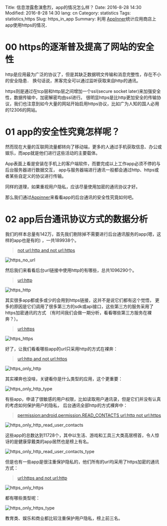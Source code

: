 Title: 信息泄露愈演愈烈，app的情况怎么样？
Date: 2016-8-28 14:30
Modified: 2016-8-28 14:30
lang: cn
Category: statistics
Tags: statistics,https
Slug: https_in_app
Summary: 利用 [AppInner](https://www.appinner.com)统计应用商店上app使用https的情况．

# 00 https的逐渐普及提高了网站的安全性

http是应用最为广泛的协议了，但是其缺乏数据明文传输和消息完整性，存在不小的安全隐患．
换句话说，黑客完全可以通过监听获取来自http的通讯。

https则是通过在tcp层和http层之间增加一个ssl(secure socket later)来加强安全性，数据传输中，加密解密均由ssl进行。
很明显https是比http更加安全的传输协议，我们也注意到如今大量的网站开始启用https协议，比如广为人知的国人必用的12306的网站。

# 01 app的安全性究竟怎样呢？

然而现在大量的互联网流量都转向了移动端，更多的人通过手机获取信息、办公或娱乐，而app就是他们进行这些活动的主要载体。

App表面上看是安装在手机上的客户端软件，而要完成以上工作app必须不停的与后台服务器进行数据交互，
app与服务器端进行通讯一般都会通过http、https或者某些自定义的协议进行传输。

同样的道理，如果重视用户隐私，应该尽量使用加密的通讯协议才好。

那么我们通过[Appinner](https://www.appinner.com)来看看app的后台通讯的安全性究竟如何吧。

# 02 app后台通讯协议方式的数据分析

我们的样本总量有142万，首先我们剔除掉不需要进行后台通讯服务的app(嗯，这样的app也是有的) ，一共189938个。 

> [not url:http and not url:https](https://www.appinner.com/main/search?q=(not%20%20url:%22https%22)%20%20%20and%20%20(not%20url:%22http%22)&page=1)

![https_no_url]({filename}/images/https_no_url.png)

然后我们来看看后台url链接中使用http的有哪些，总共1096290个。

> [url:http](https://www.appinner.com/main/search?q=url:%22http%22&page=1)

![https_http]({filename}/images/https_http.png)

其实很多app都或多或少的会用到https链接，这并不是说它们都有这个觉悟，
更多的原因是它们调用了很多第三方的sdk或api接口，这些第三方的服务采用了https加密通讯的方式
（有时间我们会做一期分析，看看哪些第三方服务在裸奔？）。

> [url:https](https://www.appinner.com/main/search?q=url:%22https%22&page=1)

![https_https]({filename}/images/https_https.png)


好了，让我们看看哪些app的url只采用http的方式在裸奔：

> [url:http and not url:https](https://www.appinner.com/main/search?q=url:http%20not%20%20url:https%20&page=1)

![https_only_http]({filename}/images/https_only_http.png)

其实裸奔也没啥，关键看你是什么类型的应用，这个更重要：

![https_only_http_type]({filename}/images/https_only_http_type.png)

有些app，申请了很敏感的用户权限，比如读取用户通讯录，但是它们并没有认真的考虑如何保护用户的隐私，
后台通讯全部http的方式裸奔中：

> [permission:android.permission.READ_CONTACTS url:http not  url:https](https://www.appinner.com/main/search?q=permission:android.permission.READ_CONTACTS%20url:http%20not%20%20url:https&page=1)

![https_only_http_read_user_contacts]({filename}/images/https_only_http_read_user_contacts.png)

这些app的总数达到11728个，其中以生活、游戏和工具三大类高居榜首，令人惊讶的是健康穿戴类的app居然也是榜上有名。

![https_only_http_read_user_contacts_type]({filename}/images/https_only_http_read_user_contacts_type.png)

但是也有一些app是很注重保护隐私的，他们所有的url均采用了https加密的通讯方式：

> [url:https and not url:http](https://www.appinner.com/main/search?q=url:%22https%22%20%20not%20%20url:%22http%22&page=1)

![https_only_https]({filename}/images/https_only_https.png)

都有哪些类型呢：

![https_only_https_type]({filename}/images/https_only_https_type.png)

教育类、娱乐和商业都比较注重保护用户隐私，榜上前三名。
